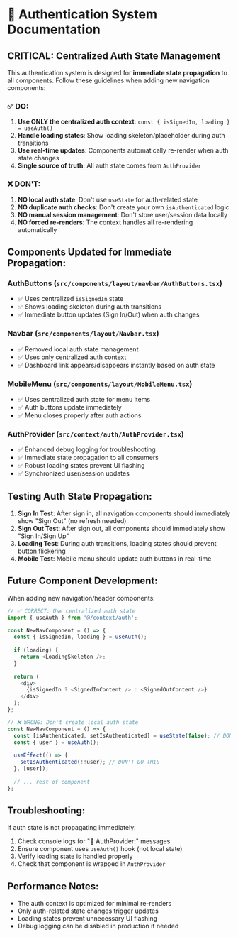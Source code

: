 # 🔐 Authentication System Documentation

## CRITICAL: Centralized Auth State Management

This authentication system is designed for **immediate state propagation** to all components. Follow these guidelines when adding new navigation components:

### ✅ DO:
1. **Use ONLY the centralized auth context**: `const { isSignedIn, loading } = useAuth()`
2. **Handle loading states**: Show loading skeleton/placeholder during auth transitions
3. **Use real-time updates**: Components automatically re-render when auth state changes
4. **Single source of truth**: All auth state comes from `AuthProvider`

### ❌ DON'T:
1. **NO local auth state**: Don't use `useState` for auth-related state
2. **NO duplicate auth checks**: Don't create your own `isAuthenticated` logic
3. **NO manual session management**: Don't store user/session data locally
4. **NO forced re-renders**: The context handles all re-rendering automatically

## Components Updated for Immediate Propagation:

### AuthButtons (`src/components/layout/navbar/AuthButtons.tsx`)
- ✅ Uses centralized `isSignedIn` state
- ✅ Shows loading skeleton during auth transitions
- ✅ Immediate button updates (Sign In/Out) when auth changes

### Navbar (`src/components/layout/Navbar.tsx`) 
- ✅ Removed local auth state management
- ✅ Uses only centralized auth context
- ✅ Dashboard link appears/disappears instantly based on auth state

### MobileMenu (`src/components/layout/MobileMenu.tsx`)
- ✅ Uses centralized auth state for menu items
- ✅ Auth buttons update immediately
- ✅ Menu closes properly after auth actions

### AuthProvider (`src/context/auth/AuthProvider.tsx`)
- ✅ Enhanced debug logging for troubleshooting
- ✅ Immediate state propagation to all consumers
- ✅ Robust loading states prevent UI flashing
- ✅ Synchronized user/session updates

## Testing Auth State Propagation:

1. **Sign In Test**: After sign in, all navigation components should immediately show "Sign Out" (no refresh needed)
2. **Sign Out Test**: After sign out, all components should immediately show "Sign In/Sign Up"
3. **Loading Test**: During auth transitions, loading states should prevent button flickering
4. **Mobile Test**: Mobile menu should update auth buttons in real-time

## Future Component Development:

When adding new navigation/header components:

```typescript
// ✅ CORRECT: Use centralized auth state
import { useAuth } from '@/context/auth';

const NewNavComponent = () => {
  const { isSignedIn, loading } = useAuth();
  
  if (loading) {
    return <LoadingSkeleton />;
  }
  
  return (
    <div>
      {isSignedIn ? <SignedInContent /> : <SignedOutContent />}
    </div>
  );
};
```

```typescript
// ❌ WRONG: Don't create local auth state
const NewNavComponent = () => {
  const [isAuthenticated, setIsAuthenticated] = useState(false); // DON'T DO THIS
  const { user } = useAuth();
  
  useEffect(() => {
    setIsAuthenticated(!!user); // DON'T DO THIS
  }, [user]);
  
  // ... rest of component
};
```

## Troubleshooting:

If auth state is not propagating immediately:
1. Check console logs for "🔐 AuthProvider:" messages
2. Ensure component uses `useAuth()` hook (not local state)
3. Verify loading state is handled properly
4. Check that component is wrapped in `AuthProvider`

## Performance Notes:

- The auth context is optimized for minimal re-renders
- Only auth-related state changes trigger updates
- Loading states prevent unnecessary UI flashing
- Debug logging can be disabled in production if needed